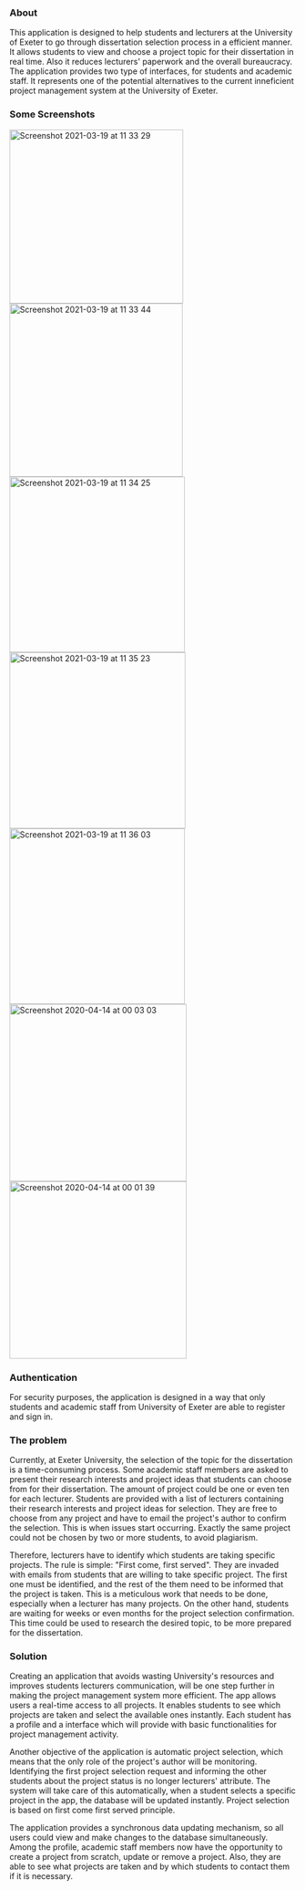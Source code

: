 
### About

This application is designed to help students and lecturers at the University of Exeter to go through dissertation selection process in a efficient manner. It allows students to view and choose a project topic for their dissertation in real time. Also it reduces lecturers' paperwork and the overall bureaucracy.
The application provides two type of interfaces, for students and academic staff. It represents one of the potential alternatives to the current inneficient project management system at the University of Exeter.

### Some Screenshots

<img width="305" alt="Screenshot 2021-03-19 at 11 33 29" src="https://user-images.githubusercontent.com/43847681/111774880-f702bd80-88a7-11eb-94a2-67eb6ae8630a.png">
<img width="304" alt="Screenshot 2021-03-19 at 11 33 44" src="https://user-images.githubusercontent.com/43847681/111774850-f10cdc80-88a7-11eb-9b95-97930bd56236.png"><img width="308" alt="Screenshot 2021-03-19 at 11 34 25" src="https://user-images.githubusercontent.com/43847681/111774864-f407cd00-88a7-11eb-84ed-aa7296359654.png">
<img width="309" alt="Screenshot 2021-03-19 at 11 35 23" src="https://user-images.githubusercontent.com/43847681/111774867-f4a06380-88a7-11eb-82b3-51314cde9b45.png">
<img width="308" alt="Screenshot 2021-03-19 at 11 36 03" src="https://user-images.githubusercontent.com/43847681/111774871-f538fa00-88a7-11eb-8847-6b16c57b9abf.png">
<img width="311" alt="Screenshot 2020-04-14 at 00 03 03" src="https://user-images.githubusercontent.com/43847681/111775120-3df0b300-88a8-11eb-984d-83a95701739f.png">
<img width="311" alt="Screenshot 2020-04-14 at 00 01 39" src="https://user-images.githubusercontent.com/43847681/111775148-477a1b00-88a8-11eb-9e27-0663b41fbdc3.png">



### Authentication

For security purposes, the application is designed in a way that only students and academic staff from University of Exeter are able to register and sign in. 

### The problem

Currently, at Exeter University, the selection of the topic for the dissertation is a time-consuming process. Some academic staff members are asked to present their research interests and project ideas that students can choose from for their dissertation. The amount of project could be one or even ten for each lecturer. Students are provided with a list of lecturers containing their research interests and project ideas for selection. They are free to choose from any project and have to email the project's author to confirm the selection. This is when issues start occurring. Exactly the same project could not be chosen by two or more students, to avoid plagiarism. 

  Therefore, lecturers have to identify which students are taking specific projects. The rule is simple: "First come, first served". They are invaded with emails from students that are willing to take specific project. The first one must be identified, and the rest of the them need to be informed that the project is taken. This is a meticulous work that needs to be done, especially when a lecturer has many projects. On the other hand, students are waiting for weeks or even months for the project selection confirmation. This time could be used to research the desired topic, to be more prepared for the dissertation.

### Solution 

Creating an application that avoids wasting University's resources and improves students lecturers communication, will be one step further in making the project management system more efficient. The app allows users a real-time access to all projects. It enables students to see which projects are taken and select the available ones instantly. Each student has a profile and a interface which will provide with basic functionalities for project management activity.

  Another objective of the application is automatic project selection, which means that the only role of the project's author will be monitoring. Identifying the first project selection request and informing the other students about the project status is no longer lecturers' attribute. The system will take care of this automatically, when a student selects a specific project in the app, the database will be updated instantly. Project selection is based on first come first served principle. 
  
  The application provides a synchronous data updating mechanism, so all users could view and make changes to the database simultaneously. Among the profile, academic staff members now have the opportunity to create a project from scratch, update or remove a project. Also, they are able to see what projects are taken and by which students to contact them if it is necessary.


